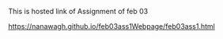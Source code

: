 This is hosted link of Assignment of feb 03 

https://nanawagh.github.io/feb03ass1Webpage/feb03ass1.html
